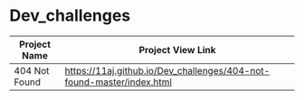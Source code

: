 # Dev_challenges

| Project Name          |  Project View Link |
| ----------------------| ------------------ | 
| 404 Not Found                      | https://11aj.github.io/Dev_challenges/404-not-found-master/index.html                       | 
